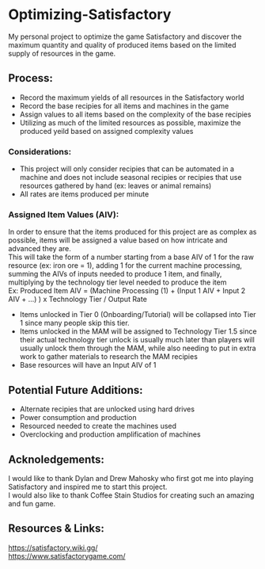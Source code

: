 # Optimizing-Satisfactory  
My personal project to optimize the game Satisfactory and discover the maximum quantity and quality of produced items based on the limited supply of resources in the game.  

## Process:  
- Record the maximum yields of all resources in the Satisfactory world  
- Record the base recipies for all items and machines in the game  
- Assign values to all items based on the complexity of the base recipies  
- Utilizing as much of the limited resources as possible, maximize the produced yeild based on assigned complexity values  

### Considerations:  
- This project will only consider recipies that can be automated in a machine and does not include seasonal recipies or recipies that use resources gathered by hand (ex: leaves or animal remains)  
- All rates are items produced per minute

### Assigned Item Values (AIV):  
In order to ensure that the items produced for this project are as complex as possible, items will be assigned a value based on how intricate and advanced they are.  
This will take the form of a number starting from a base AIV of 1 for the raw resource (ex: iron ore = 1), adding 1 for the current machine processing, summing the AIVs of inputs needed to produce 1 item, and finally, multiplying by the technology tier level needed to produce the item  
Ex: Produced Item AIV = (Machine Processing (1) + (Input 1 AIV + Input 2 AIV + ...) ) x Technology Tier / Output Rate  

- Items unlocked in Tier 0 (Onboarding/Tutorial) will be collapsed into Tier 1 since many people skip this tier.  
- Items unlocked in the MAM will be assigned to Technology Tier 1.5 since their actual technology tier unlock is usually much later than players will usually unlock them through the MAM, while also needing to put in extra work to gather materials to research the MAM recipies  
- Base resources will have an Input AIV of 1

## Potential Future Additions:  
- Alternate recipies that are unlocked using hard drives  
- Power consumption and production  
- Resourced needed to create the machines used  
- Overclocking and production amplification of machines  

## Acknoledgements:  
I would like to thank Dylan and Drew Mahosky who first got me into playing Satisfactory and inspired me to start this project.  
I would also like to thank Coffee Stain Studios for creating such an amazing and fun game.  

## Resources & Links:  
https://satisfactory.wiki.gg/  
https://www.satisfactorygame.com/  